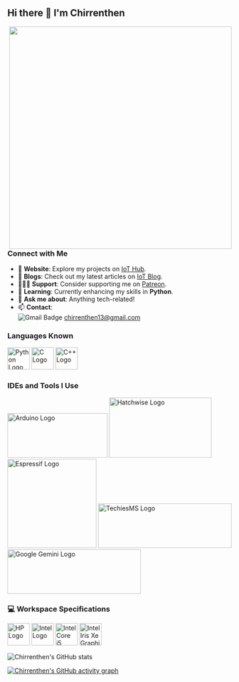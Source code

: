 ## Hi there 👋 I'm Chirrenthen 

<img align="right" width="500" height="500" src="https://i0.wp.com/sharpeyeinfotech.com/wp-content/uploads/2023/03/unnamed.gif?fit=500%2C500&ssl=1">

### Connect with Me

- 🔭 **Website**: Explore my projects on [IoT Hub](https://chirrenthen13.wixsite.com/iothub).  
- 📝 **Blogs**: Check out my latest articles on [IoT Blog](https://chirrenthen13.wixsite.com/iothub/blog).  
- 🧑🏻‍💻 **Support**: Consider supporting me on [Patreon](https://www.patreon.com/Chirrenthen).  
- 🌱 **Learning**: Currently enhancing my skills in **Python**.  
- 💬 **Ask me about**: Anything tech-related!  
- 📫 **Contact**:  
  <img src="https://img.shields.io/badge/Gmail-1DA1F2?style=for-the-badge&logo=gmail&logoColor=white" alt="Gmail Badge"> chirrenthen13@gmail.com

### Languages Known
<img height="50" width="50" src="https://img.icons8.com/color/48/000000/python.png" alt="Python Logo" />  <img height="50" width="50" src="https://img.icons8.com/color/48/000000/c-programming.png" alt="C Logo">  <img height="50" width="50" src="https://img.icons8.com/color/48/000000/c-plus-plus-logo.png" alt="C++ Logo">

### IDEs and Tools I Use
<img height="100" width="225" src="https://www.arduino.cc/en/uploads/Trademark/ArduinoCommunityLogo.png" alt="Arduino Logo"/>  
<img height="135" width="230" src="https://www.hatchwise.com/wp-content/uploads/2024/05/image-27.png.webp" alt="Hatchwise Logo"/>  
<img height="200" width="200" src="https://www.espressif.com/sites/all/themes/espressif/logo-black.svg" alt="Espressif Logo"/>  
<img height="100" width="300" src="https://techiesms.com/wp-content/uploads/2022/11/cropped-cropped-newlogo-banner-1.png" alt="TechiesMS Logo"/>  
<img height="100" width="300" src="https://upload.wikimedia.org/wikipedia/commons/thumb/8/8a/Google_Gemini_logo.svg/516px-Google_Gemini_logo.svg.png" alt="Google Gemini Logo"/> 

### 💻 Workspace Specifications
<img height="50" src="https://in-media.apjonlinecdn.com/logo/stores/1/LogoHPblue_1.svg" alt="HP Logo"/>     <img height="50" src="https://upload.wikimedia.org/wikipedia/commons/thumb/8/85/Intel_logo_2023.svg/768px-Intel_logo_2023.svg.png" alt="Intel Logo"/>     <img height="50" src="https://upload.wikimedia.org/wikipedia/en/thumb/4/4b/Intel_Core_i5_%2811th_generation%2C_logo%29.svg/768px-Intel_Core_i5_%2811th_generation%2C_logo%29.svg.png?20211018065945" alt="Intel Core i5 Logo"/>     <img height="50" src="https://upload.wikimedia.org/wikipedia/en/thumb/4/44/Intel_Iris_Xe_Graphics_%28logo%29.svg/330px-Intel_Iris_Xe_Graphics_%28logo%29.svg.png" alt="Intel Iris Xe Graphics Logo"/>  

![Chirrenthen's GitHub stats](https://github-readme-stats.vercel.app/api?username=Chirrenthen&theme=light&show_icons=true&&hide=issues,contribs)

[![Chirrenthen's GitHub activity graph](https://github-readme-activity-graph.vercel.app/graph?username=Chirrenthen&bg_color=ffffff&color=000407&line=4246ff&point=42fffb&area=true&hide_border=true)](https://github.com/ashutosh00710/github-readme-activity-graph)
